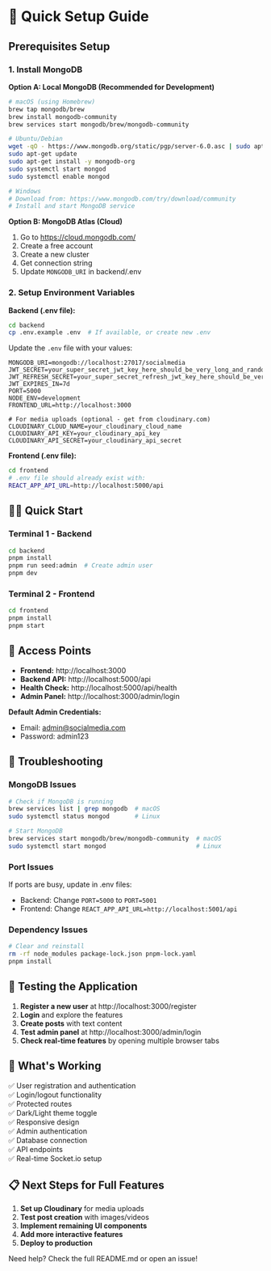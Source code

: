 # 🚀 Quick Setup Guide

## Prerequisites Setup

### 1. Install MongoDB

**Option A: Local MongoDB (Recommended for Development)**

```bash
# macOS (using Homebrew)
brew tap mongodb/brew
brew install mongodb-community
brew services start mongodb/brew/mongodb-community

# Ubuntu/Debian
wget -qO - https://www.mongodb.org/static/pgp/server-6.0.asc | sudo apt-key add -
sudo apt-get update
sudo apt-get install -y mongodb-org
sudo systemctl start mongod
sudo systemctl enable mongod

# Windows
# Download from: https://www.mongodb.com/try/download/community
# Install and start MongoDB service
```

**Option B: MongoDB Atlas (Cloud)**

1. Go to https://cloud.mongodb.com/
2. Create a free account
3. Create a new cluster
4. Get connection string
5. Update `MONGODB_URI` in backend/.env

### 2. Setup Environment Variables

**Backend (.env file):**

```bash
cd backend
cp .env.example .env  # If available, or create new .env
```

Update the `.env` file with your values:

```env
MONGODB_URI=mongodb://localhost:27017/socialmedia
JWT_SECRET=your_super_secret_jwt_key_here_should_be_very_long_and_random_12345
JWT_REFRESH_SECRET=your_super_secret_refresh_jwt_key_here_should_be_very_long_and_random_67890
JWT_EXPIRES_IN=7d
PORT=5000
NODE_ENV=development
FRONTEND_URL=http://localhost:3000

# For media uploads (optional - get from cloudinary.com)
CLOUDINARY_CLOUD_NAME=your_cloudinary_cloud_name
CLOUDINARY_API_KEY=your_cloudinary_api_key
CLOUDINARY_API_SECRET=your_cloudinary_api_secret
```

**Frontend (.env file):**

```bash
cd frontend
# .env file should already exist with:
REACT_APP_API_URL=http://localhost:5000/api
```

## 🏃‍♂️ Quick Start

### Terminal 1 - Backend

```bash
cd backend
pnpm install
pnpm run seed:admin  # Create admin user
pnpm dev
```

### Terminal 2 - Frontend

```bash
cd frontend
pnpm install
pnpm start
```

## 🎯 Access Points

- **Frontend:** http://localhost:3000
- **Backend API:** http://localhost:5000/api
- **Health Check:** http://localhost:5000/api/health
- **Admin Panel:** http://localhost:3000/admin/login

**Default Admin Credentials:**

- Email: admin@socialmedia.com
- Password: admin123

## 🔧 Troubleshooting

### MongoDB Issues

```bash
# Check if MongoDB is running
brew services list | grep mongodb  # macOS
sudo systemctl status mongod       # Linux

# Start MongoDB
brew services start mongodb/brew/mongodb-community  # macOS
sudo systemctl start mongod                         # Linux
```

### Port Issues

If ports are busy, update in .env files:

- Backend: Change `PORT=5000` to `PORT=5001`
- Frontend: Change `REACT_APP_API_URL=http://localhost:5001/api`

### Dependency Issues

```bash
# Clear and reinstall
rm -rf node_modules package-lock.json pnpm-lock.yaml
pnpm install
```

## 📱 Testing the Application

1. **Register a new user** at http://localhost:3000/register
2. **Login** and explore the features
3. **Create posts** with text content
4. **Test admin panel** at http://localhost:3000/admin/login
5. **Check real-time features** by opening multiple browser tabs

## 🌟 What's Working

✅ User registration and authentication  
✅ Login/logout functionality  
✅ Protected routes  
✅ Dark/Light theme toggle  
✅ Responsive design  
✅ Admin authentication  
✅ Database connection  
✅ API endpoints  
✅ Real-time Socket.io setup

## 📋 Next Steps for Full Features

1. **Set up Cloudinary** for media uploads
2. **Test post creation** with images/videos
3. **Implement remaining UI components**
4. **Add more interactive features**
5. **Deploy to production**

Need help? Check the full README.md or open an issue!
